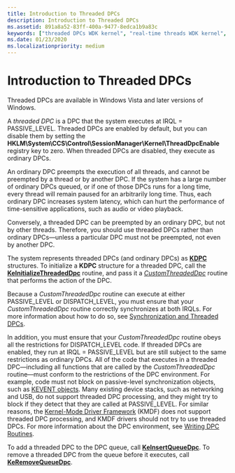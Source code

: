 ```yaml
---
title: Introduction to Threaded DPCs
description: Introduction to Threaded DPCs
ms.assetid: 891a8a52-83ff-400a-9477-8edca1b9a83c
keywords: ["threaded DPCs WDK kernel", "real-time threads WDK kernel", "preempted DPCs WDK kernel"]
ms.date: 01/23/2020
ms.localizationpriority: medium
---
```


# Introduction to Threaded DPCs

Threaded DPCs are available in Windows Vista and later versions of Windows.

A *threaded DPC* is a DPC that the system executes at IRQL = PASSIVE\_LEVEL. Threaded DPCs are enabled by default, but you can disable them by setting the **HKLM\\System\\CCS\\Control\\SessionManager\\Kernel\\ThreadDpcEnable** registry key to zero. When threaded DPCs are disabled, they execute as ordinary DPCs.

An ordinary DPC preempts the execution of all threads, and cannot be preempted by a thread or by another DPC. If the system has a large number of ordinary DPCs queued, or if one of those DPCs runs for a long time, every thread will remain paused for an arbitrarily long time. Thus, each ordinary DPC increases system latency, which can hurt the performance of time-sensitive applications, such as audio or video playback.

Conversely, a threaded DPC can be preempted by an ordinary DPC, but not by other threads. Therefore, you should use threaded DPCs rather than ordinary DPCs—unless a particular DPC must not be preempted, not even by another DPC.

The system represents threaded DPCs (and ordinary DPCs) as [**KDPC**](https://docs.microsoft.com/windows-hardware/drivers/kernel/eprocess) structures. To initialize a **KDPC** structure for a threaded DPC, call the [**KeInitializeThreadedDpc**](https://docs.microsoft.com/windows-hardware/drivers/ddi/wdm/nf-wdm-keinitializethreadeddpc) routine, and pass it a [*CustomThreadedDpc*](https://msdn.microsoft.com/library/windows/hardware/ff542976) routine that performs the action of the DPC.

Because a *CustomThreadedDpc* routine can execute at either PASSIVE\_LEVEL or DISPATCH\_LEVEL, you must ensure that your *CustomThreadedDpc* routine correctly synchronizes at both IRQLs. For more information about how to do so, see [Synchronization and Threaded DPCs](synchronization-and-threaded-dpcs.md).

In addition, you must ensure that your *CustomThreadedDpc* routine obeys all the restrictions for DISPATCH\_LEVEL code. If threaded DPCs are enabled, they run at IRQL = PASSIVE\_LEVEL but are still subject to the same restrictions as ordinary DPCs. All of the code that executes in a threaded DPC—including all functions that are called by the *CustomThreadedDpc* routine—must conform to the restrictions of the DPC environment. For example, code must not block on passive-level synchronization objects, such as [KEVENT objects](defining-and-using-an-event-object.md). Many existing device stacks, such as networking and USB, do not support threaded DPC processing, and they might try to block if they detect that they are called at PASSIVE\_LEVEL. For similar reasons, the [Kernel-Mode Driver Framework](https://docs.microsoft.com/windows-hardware/drivers/wdf/what-s-new-for-wdf-drivers) (KMDF) does not support threaded DPC processing, and KMDF drivers should not try to use threaded DPCs. For more information about the DPC environment, see [Writing DPC Routines](writing-dpc-routines.md).

To add a threaded DPC to the DPC queue, call [**KeInsertQueueDpc**](https://docs.microsoft.com/windows-hardware/drivers/ddi/wdm/nf-wdm-keinsertqueuedpc). To remove a threaded DPC from the queue before it executes, call [**KeRemoveQueueDpc**](https://docs.microsoft.com/windows-hardware/drivers/ddi/wdm/nf-wdm-keremovequeuedpc).
